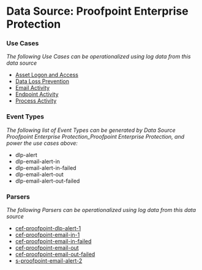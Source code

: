 Data Source: Proofpoint Enterprise Protection
=============================================

### Use Cases

_The following Use Cases can be operationalized using log data from this data source_

* [Asset Logon and Access](usecase_asset_logon_and_access.md)
* [Data Loss Prevention](usecase_data_loss_prevention.md)
* [Email Activity](usecase_email_activity.md)
* [Endpoint Activity](usecase_endpoint_activity.md)
* [Process Activity](usecase_process_activity.md)


### Event Types

_The following list of Event Types can be generated by Data Source Proofpoint Enterprise Protection_Proofpoint Enterprise Protection, and power the use cases above:_

- dlp-alert
- dlp-email-alert-in
- dlp-email-alert-in-failed
- dlp-email-alert-out
- dlp-email-alert-out-failed


### Parsers

_The following Parsers can be operationalized using log data from this data source_

* [cef-proofpoint-dlp-alert-1](parserContent_cef-proofpoint-dlp-alert-1.md)
* [cef-proofpoint-email-in-1](parserContent_cef-proofpoint-email-in-1.md)
* [cef-proofpoint-email-in-failed](parserContent_cef-proofpoint-email-in-failed.md)
* [cef-proofpoint-email-out](parserContent_cef-proofpoint-email-out.md)
* [cef-proofpoint-email-out-failed](parserContent_cef-proofpoint-email-out-failed.md)
* [s-proofpoint-email-alert-2](parserContent_s-proofpoint-email-alert-2.md)

